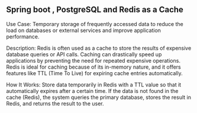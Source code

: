 Spring boot , PostgreSQL  and Redis as a Cache
------------------------
Use Case: Temporary storage of frequently accessed data to reduce the load on databases or external services and improve application performance.

Description: Redis is often used as a cache to store the results of expensive database queries or API calls. Caching can drastically speed up applications by preventing the need for repeated expensive operations. Redis is ideal for caching because of its in-memory nature, and it offers features like TTL (Time To Live) for expiring cache entries automatically.

How It Works:
Store data temporarily in Redis with a TTL value so that it automatically expires after a certain time.
If the data is not found in the cache (Redis), the system queries the primary database, stores the result in Redis, and returns the result to the user.
